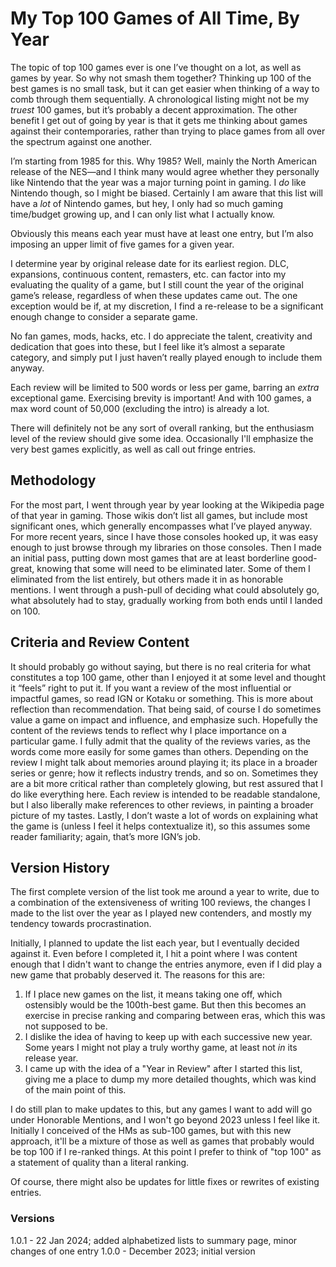 # My Top 100 Games of All Time, By Year

The topic of top 100 games ever is one I’ve thought on a lot, as well as games by year. So why not smash them together? Thinking up 100 of the best games is no small task, but it can get easier when thinking of a way to comb through them sequentially. A chronological listing might not be my _truest_ 100 games, but it’s probably a decent approximation. The other benefit I get out of going by year is that it gets me thinking about games against their contemporaries, rather than trying to place games from all over the spectrum against one another. 

I’m starting from 1985 for this. Why 1985? Well, mainly the North American release of the NES—and I think many would agree whether they personally like Nintendo that the year was a major turning point in gaming. I _do_ like Nintendo though, so I might be biased. Certainly I am aware that this list will have a _lot_ of Nintendo games, but hey, I only had so much gaming time/budget growing up, and I can only list what I actually know.

Obviously this means each year must have at least one entry, but I’m also imposing an upper limit of five games for a given year.

I determine year by original release date for its earliest region. DLC, expansions, continuous content, remasters, etc. can factor into my evaluating the quality of a game, but I still count the year of the original game’s release, regardless of when these updates came out. The one exception would be if, at my discretion, I find a re-release to be a significant enough change to consider a separate game.

No fan games, mods, hacks, etc. I do appreciate the talent, creativity and dedication that goes into these, but I feel like it’s almost a separate category, and simply put I just haven’t really played enough to include them anyway. 

Each review will be limited to 500 words or less per game, barring an _extra_ exceptional game. Exercising brevity is important! And with 100 games, a max word count of 50,000 (excluding the intro) is already a lot.

There will definitely not be any sort of overall ranking, but the enthusiasm level of the review should give some idea. Occasionally I'll emphasize the very best games explicitly, as well as call out fringe entries.

## Methodology

For the most part, I went through year by year looking at the Wikipedia page of that year in gaming. Those wikis don’t list all games, but include most significant ones, which generally encompasses what I’ve played anyway. For more recent years, since I have those consoles hooked up, it was easy enough to just browse through my libraries on those consoles. Then I made an initial pass, putting down most games that are at least borderline good-great, knowing that some will need to be eliminated later. Some of them I eliminated from the list entirely, but others made it in as honorable mentions. I went through a push-pull of deciding what could absolutely go, what absolutely had to stay, gradually working from both ends until I landed on 100.

## Criteria and Review Content

It should probably go without saying, but there is no real criteria for what constitutes a top 100 game, other than I enjoyed it at some level and thought it “feels” right to put it. If you want a review of the most influential or impactful games, so read IGN or Kotaku or something. This is more about reflection than recommendation. That being said, of course I do sometimes value a game on impact and influence, and emphasize such. Hopefully the content of the reviews tends to reflect why I place importance on a particular game. I fully admit that the quality of the reviews varies, as the words come more easily for some games than others. Depending on the review I might talk about memories around playing it; its place in a broader series or genre; how it reflects industry trends, and so on. Sometimes they are a bit more critical rather than completely glowing, but rest assured that I do like everything here. Each review is intended to be readable standalone, but I also liberally make references to other reviews, in painting a broader picture of my tastes. Lastly, I don’t waste a lot of words on explaining what the game is (unless I feel it helps contextualize it), so this assumes some reader familiarity; again, that’s more IGN’s job.

## Version History

The first complete version of the list took me around a year to write, due to a combination of the extensiveness of writing 100 reviews, the changes I made to the list over the year as I played new contenders, and mostly my tendency towards procrastination.

Initially, I planned to update the list each year, but I eventually decided against it. Even before I completed it, I hit a point where I was content enough that I didn't want to change the entries anymore, even if I did play a new game that probably deserved it. The reasons for this are:

1. If I place new games on the list, it means taking one off, which ostensibly would be the 100th-best game. But then this becomes an exercise in precise ranking and comparing between eras, which this was not supposed to be.
2. I dislike the idea of having to keep up with each successive new year. Some years I might not play a truly worthy game, at least not _in_ its release year.
3. I came up with the idea of a "Year in Review" after I started this list, giving me a place to dump my more detailed thoughts, which was kind of the main point of this.

I do still plan to make updates to this, but any games I want to add will go under Honorable Mentions, and I won't go beyond 2023 unless I feel like it. Initially I conceived of the HMs as sub-100 games, but with this new approach, it'll be a mixture of those as well as games that probably would be top 100 if I re-ranked things. At this point I prefer to think of "top 100" as a statement of quality than a literal ranking. 

Of course, there might also be updates for little fixes or rewrites of existing entries.

### Versions
1.0.1 - 22 Jan 2024; added alphabetized lists to summary page, minor changes of one entry
1.0.0 - December 2023; initial version